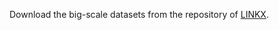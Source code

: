 Download the big-scale datasets from the repository of [LINKX](https://github.com/CUAI/Non-Homophily-Large-Scale).

